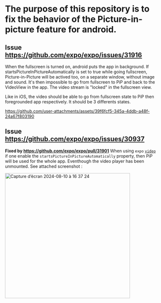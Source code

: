 # The purpose of this repository is to fix the behavior of the Picture-in-picture feature for android.

## Issue https://github.com/expo/expo/issues/31916
When the fullscreen is turned on, android puts the app in background.
If startsPictureInPictureAutomatically is set to true while going fullscreen, Picture-in-Picture will be actived too, on a separate window, without image and sound.
It's then impossible to go from fullscreen to PiP and back to the VideoView in the app. The video stream is "locked" in the fullscreen view.

Like in iOS, the video should be able to go from fullscreen state to PiP then foregrounded app respectively. It should be 3 differents states.


https://github.com/user-attachments/assets/39f6fcf5-345a-4ddb-a48f-24a67f803190



## Issue https://github.com/expo/expo/issues/30937
**Fixed by https://github.com/expo/expo/pull/31901**
When using `expo` [`video`](https://docs.expo.dev/versions/latest/sdk/video/) if one enable the `startsPictureInPictureAutomatically` property, then PiP will be used for the whole app. Eventhough the video player has been unmounted. See attached screenshot :

<img width="413" alt="Capture d’écran 2024-08-10 à 16 37 24" src="https://github.com/user-attachments/assets/5dfe6eb8-d6ec-47f1-8f14-b255af7a9ab2">
